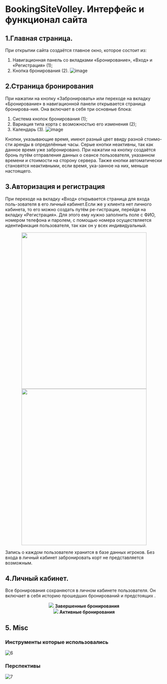 # BookingSiteVolley. Интерфейс и функционал сайта

## 1.Главная страница.

При открытии сайта создаётся главное окно, которое состоит из:
1.	Навигационная панель со вкладками «Бронирование», «Вход» и «Регистрация» (1);
2.	Кнопка бронирования (2).
![image](https://github.com/user-attachments/assets/d55a931f-8fdd-4389-ba45-b181816b07a5)


## 2.Страница бронирования

При нажатии на кнопку «Забронировать» или переходе на вкладку «Бронирование» в навигационной панели открывается страница бронирова-ния. Она включает в себя три основные блока:
1.	Система кнопок бронирования (1);
2.	Вариация типа корта с возможностью его изменения (2);
3.	Календарь (3).
![image](https://github.com/user-attachments/assets/482aa638-92fb-4820-b232-bb3b52bfc3ec)

Кнопки, указывающие время, имеют разный цвет ввиду разной стоимо-сти аренды в определённые часы. Серые кнопки неактивны, так как данное время уже забронировано. При нажатии на кнопку создаётся бронь путём отправления данных о сеансе пользователя, указанном времени и стоимости на сторону сервера. Также кнопки автоматически становятся неактивными, если время, ука-занное на них, меньше настоящего. 


## 3.Авторизация и регистрация

При переходе на вкладку «Вход» открывается страница для входа поль-зователя в его личный кабинет.Если же у клиента нет личного кабинета, то его можно создать путём ре-гистрации, перейдя на вкладку «Регистрация». Для этого ему нужно заполнить поле с ФИО, номером телефона и паролем, с помощью номера осуществляется идентификация пользователя, так как он у всех индивидуальный.

<div align="center" > 
  <img width="400" height="500" src="https://github.com/user-attachments/assets/1626674f-4300-4d6c-9801-f5384bd48025" hspace="40" >
  <img width="400" height="500" src="https://github.com/user-attachments/assets/195c9ba1-b0ad-47a2-afbe-f4eb9a6d49a4">
</div>

Запись о каждом пользователе хранится в базе данных игроков. Без входа в личный кабинет забронировать корт не представляется возможным. 


## 4.Личный кабинет.

Все бронирования сохраняются в личном кабинете пользователя. Он включает в себя историю прошедших бронирований и предстоящих .
<div align="center">
  <img src="https://github.com/user-attachments/assets/5dce4edc-840b-4051-b96b-91b6049655eb" />
  <b> Завершенные бронирования </b>
</div>
<div align="center">
  <img src="https://github.com/user-attachments/assets/c17e6a13-5a39-46f3-8f13-a89606f27fda" />
  <b> Активные бронирования </b>
</div>


## 5. Misc

### Инструменты которые использовались

![6](https://github.com/user-attachments/assets/b158620e-53e6-4e01-ba4a-c07b4f9b9ea1)

### Перспективы

![7](https://github.com/user-attachments/assets/dc3406b6-7d52-4aba-b78b-603d900fa572)
